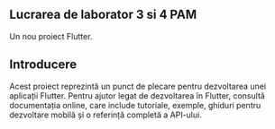 ## Lucrarea de laborator 3 si 4 PAM
Un nou proiect Flutter.

## Introducere
Acest proiect reprezintă un punct de plecare pentru dezvoltarea unei aplicații Flutter.
Pentru ajutor legat de dezvoltarea în Flutter, consultă documentația online, care include tutoriale, exemple, ghiduri pentru dezvoltare mobilă și o referință completă a API-ului.